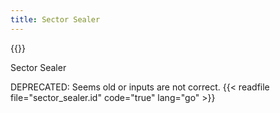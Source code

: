 ```yaml
---
title: Sector Sealer
---
```


{{<label sector_sealer>}}

Sector Sealer

DEPRECATED: Seems old or inputs are not correct.
{{< readfile file="sector_sealer.id" code="true" lang="go" >}}
